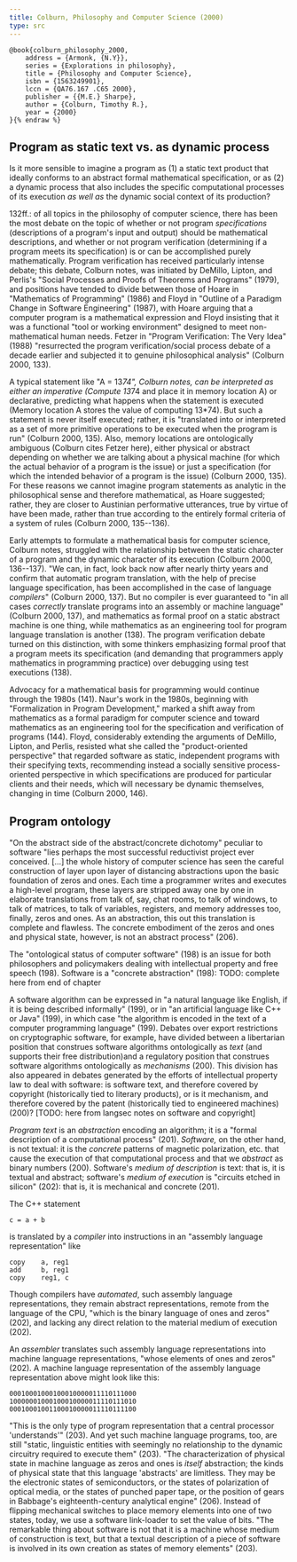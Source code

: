 ```yaml
---
title: Colburn, Philosophy and Computer Science (2000)
type: src
---
```


```bibtex{% raw %}
@book{colburn_philosophy_2000,
	address = {Armonk, {N.Y}},
	series = {Explorations in philosophy},
	title = {Philosophy and Computer Science},
	isbn = {1563249901},
	lccn = {QA76.167 .C65 2000},
	publisher = {{M.E.} Sharpe},
	author = {Colburn, Timothy R.},
	year = {2000}
}{% endraw %}
```


Program as static text vs. as dynamic process
---------------------------------------------

Is it more sensible to imagine a program as (1) a static text product that ideally conforms to an abstract formal mathematical specification, or as (2) a dynamic process that also includes the specific computational processes of its execution *as well as* the dynamic social context of its production?

132ff.: of all topics in the philosophy of computer science, there has been the most debate on the topic of whether or not program *specifications* (descriptions of a program's input and output) should be mathematical descriptions, and whether or not program verification (determining if a program meets its specification) is or can be accomplished purely mathematically. Program verification has received particularly intense debate; this debate, Colburn notes, was initiated by DeMillo, Lipton, and Perlis's "Social Processes and Proofs of Theorems and Programs" (1979), and positions have tended to divide between those of Hoare in "Mathematics of Programming" (1986) and Floyd in "Outline of a Paradigm Change in Software Engineering" (1987), with Hoare arguing that a computer program is a mathematical expression and Floyd insisting that it was a functional "tool or working environment" designed to meet non-mathematical human needs. Fetzer in "Program Verification: The Very Idea" (1988) "resurrected the program verification/social process debate of a decade earlier and subjected it to genuine philosophical analysis" (Colburn 2000, 133).

A typical statement like "A = 13*74", Colburn notes, can be interpreted as either an imperative (Compute 13*74 and place it in memory location A) or declarative, predicting what happens when the statement is executed (Memory location A stores the value of computing 13*74). But such a statement is never itself executed; rather, it is "translated into or interpreted as a set of more primitive operations to be executed when the program is run" (Colburn 2000, 135). Also, memory locations are ontologically ambiguous (Colburn cites Fetzer here), either physical or abstract depending on whether we are talking about a physical machine (for which the actual behavior of a program is the issue) or just a specification (for which the intended behavior of a program is the issue) (Colburn 2000, 135). For these reasons we cannot imagine program statements as analytic in the philosophical sense and therefore mathematical, as Hoare suggested; rather, they are closer to Austinian performative utterances, true by virtue of have been made, rather than true according to the entirely formal criteria of a system of rules (Colburn 2000, 135--136).

Early attempts to formulate a mathematical basis for computer science, Colburn notes, struggled with the relationship between the static character of a program and the dynamic character of its execution (Colburn 2000, 136--137). "We can, in fact, look back now after nearly thirty years and confirm that automatic program translation, with the help of precise language specification, has been accomplished in the case of language *compilers*" (Colburn 2000, 137). But no compiler is ever guaranteed to "in all cases *correctly* translate programs into an assembly or machine language" (Colburn 2000, 137), and mathematics as formal proof on a static abstract machine is one thing, while mathematics as an engineering tool for program language translation is another (138). The program verification debate turned on this distinction, with some thinkers emphasizing formal proof that a program meets its specification (and demanding that programmers apply mathematics in programming practice) over debugging using test executions (138). 

Advocacy for a mathematical basis for programming would continue through the 1980s (141). Naur's work in the 1980s, beginning with "Formalization in Program Development," marked a shift away from mathematics as a formal paradigm for computer science and toward mathematics as an engineering tool for the specification and verification of programs (144). Floyd, considerably extending the arguments of DeMillo, Lipton, and Perlis, resisted what she called the "product-oriented perspective" that regarded software as static, independent programs with their specifying texts, recommending instead a socially sensitive process-oriented perspective in which specifications are produced for particular clients and their needs, which will necessary be dynamic themselves, changing in time (Colburn 2000, 146).


Program ontology
----------------

"On the abstract side of the abstract/concrete dichotomy" peculiar to software "lies perhaps the most successful reductivist project ever conceived. […] the whole history of computer science has seen the careful construction of layer upon layer of distancing abstractions upon the basic foundation of zeros and ones. Each time a programmer writes and executes a high-level program, these layers are stripped away one by one in elaborate translations from talk of, say, chat rooms, to talk of windows, to talk of matrices, to talk of variables, registers, and memory addresses too, finally, zeros and ones. As an abstraction, this out this translation is complete and flawless. The concrete embodiment of the zeros and ones and physical state, however, is not an abstract process" (206).

The "ontological status of computer software" (198) is an issue for both philosophers and policymakers dealing with intellectual property and free speech (198). Software is a "concrete abstraction" (198): TODO: complete here from end of chapter

A software algorithm can be expressed in "a natural language like English, if it is being described informally" (199), or in "an artificial language like C++ or Java" (199), in which case "the algorithm is encoded in the text of a computer programming language" (199). Debates over export restrictions on cryptographic software, for example, have divided between a libertarian position that construes software algorithms ontologically as *text* (and supports their free distribution)and a regulatory position that construes software algorithms ontologically as *mechanisms* (200). This division has also appeared in debates generated by the efforts of intellectual property law to deal with software: is software text, and therefore covered by copyright (historically tied to literary products), or is it mechanism, and therefore covered by the patent (historically tied to engineered machines) (200)? [TODO: here from langsec notes on software and copyright]

*Program text* is an *abstraction* encoding an algorithm; it is a "formal description of a computational process" (201). *Software,* on the other hand, is not textual: it is the *concrete* patterns of magnetic polarization, etc. that cause the execution of that computational process and that we *abstract* as binary numbers (200). Software's *medium of description* is text: that is, it is textual and abstract; software's *medium of execution* is "circuits etched in silicon" (202): that is, it is mechanical and concrete (201). 

The C++ statement 
    
    c = a + b

is translated by a *compiler* into instructions in an "assembly language representation" like 

    copy    a, reg1
    add     b, reg1
    copy    reg1, c

Though compilers have *automated*, such assembly language representations, 
they remain abstract representations, remote from the language of the CPU, 
"which is the binary language of ones and zeros" (202), and lacking any direct relation to the material medium of execution (202). 

An *assembler* translates such assembly language representations into machine language representations, "whose elements of ones and zeros" (202). A machine language representation of the assembly language representation above might look like this:

    00010001000100010000011110111000
    10000001000100010000011110111010
    00010001001100010000011110111100

"This is the only type of program representation that a central processor 'understands'" (203). And yet such machine language programs, too, are still "static, linguistic entities with seemingly no relationship to the dynamic circuitry required to execute them" (203). "The characterization of physical state in machine language as zeros and ones is *itself* abstraction; the kinds of physical state that this language 'abstracts' are limitless. They may be the electronic states of semiconductors, or the states of polarization of optical media, or the states of punched paper tape, or the position of gears in Babbage's eighteenth-century analytical engine" (206). Instead of flipping mechanical switches to place memory elements into one of two states, today, we use a software link-loader to set the value of bits. "The remarkable thing about software is not that it is a machine whose medium of construction is text, but that a textual description of a piece of software is involved in its own creation as states of memory elements" (203). 
